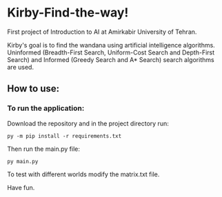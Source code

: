 # Kirby-Find-the-way!
First project of Introduction to AI at Amirkabir University of Tehran.

Kirby's goal is to find the wandana using artificial intelligence algorithms. Uninformed (Breadth-First Search, Uniform-Cost Search and Depth-First Search) and Informed (Greedy Search and A* Search) search algorithms are used.

## How to use:

### To run the application:

Download the repository and in the project directory run:

`py -m pip install -r requirements.txt`

Then run the main.py file:

`py main.py`

To test with different worlds modify the matrix.txt file. 

Have fun.
